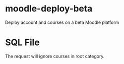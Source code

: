 # moodle-deploy-beta
Deploy account and courses on a beta Moodle platform

# SQL File
The request will ignore courses in root category.
